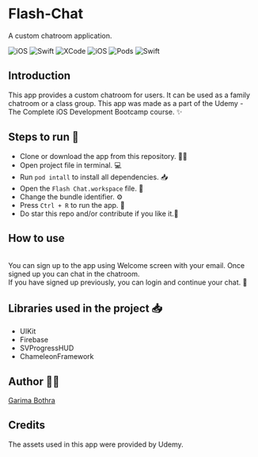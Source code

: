 

# Flash-Chat

A custom chatroom application.

<p>
<img alt="iOS" src="https://img.shields.io/badge/platform-iOS-blue">
<img alt="Swift" src="https://img.shields.io/badge/Swift-4.2-brightgreen">
<img alt="XCode" src="https://img.shields.io/badge/XCode-11-blueviolet">
<img alt="iOS" src="https://img.shields.io/badge/iOS-11-orange">
<img alt="Pods" src="https://img.shields.io/badge/COCOAPODS-1.7.5-blue">
<img alt="Swift" src="https://img.shields.io/badge/FirebaseDatabase-6.18.0-brightgreen">
</p>

## Introduction ##
This app provides a custom chatroom for users. It can be used as a family chatroom or a class group. This app was made as a part of the Udemy - The Complete iOS Development Bootcamp course. ✨

 ## Steps to run 📲 ##
 * Clone or download the app from this repository. 👩‍💻
 * Open project file in terminal. 💻
 * Run `pod intall` to install all dependencies. 📥
 * Open the `Flash Chat.workspace` file. 💾
 * Change the bundle identifier. ⚙️
 * Press `Ctrl + R` to run the app. 📲
 * Do star this repo and/or contribute if you like it.🙂
 
 ## How to use  ##
 <br>You can sign up to the app using Welcome screen with your email. Once signed up you can chat in the chatroom. </br>
 If you have signed up previously, you can login and continue your chat. 🙂
 
 ## Libraries used in the project 📥 ##
 * UIKit
 * Firebase
 * SVProgressHUD
 * ChameleonFramework

 ## Author 👩‍💻 ##
 [Garima Bothra](https://github.com/garima94921)

 ## Credits ##
 
 The assets used in this app were provided by Udemy.
